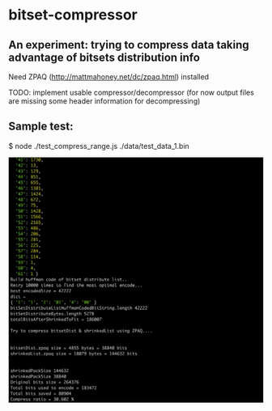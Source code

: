 # bitset-compressor
## An experiment: trying to compress data taking advantage of bitsets distribution info

Need ZPAQ (http://mattmahoney.net/dc/zpaq.html) installed

TODO: implement usable compressor/decompressor (for now output files are missing some header information for decompressing)

## Sample test:  
$ node ./test_compress_range.js ./data/test_data_1.bin

![screen_shot](https://github.com/uenx/bitset-compressor/blob/master/screenshot.png)
